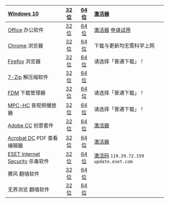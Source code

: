 |[Windows 10](https://www.microsoft.com/zh-cn/windows)|[32 位](https://go.microsoft.com/fwlink/?LinkId=691209)|[64 位](https://go.microsoft.com/fwlink/?LinkId=691209)|[激活器](hwidgen.mk3.exe)
|:--|:-:|:-:|:--
|[Office](https://www.office.com) 办公软件|[32 位](https://c2rsetup.officeapps.live.com/c2r/download.aspx?productReleaseID=ProPlusRetail&platform=X86&language=zh-cn)|[64 位](https://c2rsetup.officeapps.live.com/c2r/download.aspx?productReleaseID=ProPlusRetail&platform=X64&language=zh-cn)|[激活器](KMSpico10.2.0.zip) [申请试用](http://go.microsoft.com/fwlink/p/?LinkId=395198&clcid=0x804)|
|[Chrome](https://www.google.cn/chrome/) 浏览器|[32 位](https://www.google.cn/chrome/)|[64 位](https://www.google.cn/chrome/)|下载与更新均无需科学上网
|[Firefox](https://www.mozilla.org/zh-CN/firefox/) 浏览器|[32 位](https://pc.qq.com/detail/7/detail_2867.html)|[64 位](https://pc.qq.com/detail/1/detail_321.html)|请选择「普通下载」！
|[7-Zip](https://www.7-zip.org/) 解压缩软件|[32 位](https://www.7-zip.org/a/7z1805.exe)|[64 位](https://www.7-zip.org/a/7z1805-x64.exe)|
|[FDM](https://www.freedownloadmanager.org) 下载管理器|[32 位](https://pc.qq.com/detail/1/detail_421.html)|[64 位](https://pc.qq.com/detail/6/detail_22826.html)|请选择「普通下载」！
|[MPC-HC](https://mpc-hc.org/) 音视频播放器|[32 位](https://pc.qq.com/detail/9/detail_22189.html)|[64 位](https://pc.qq.com/detail/9/detail_22169.html)|请选择「普通下载」！
|[Adobe CC](https://www.adobe.com/cn/creativecloud/catalog/desktop.html) 创意套件|[32 位](https://helpx.adobe.com/cn/creative-cloud/kb/creative-cloud-apps-download.html)|[64 位](https://helpx.adobe.com/cn/creative-cloud/kb/creative-cloud-apps-download.html)|[激活器](AMTEmu0.9.2.exe)
|[Acrobat DC](https://acrobat.adobe.com/cn/zh-Hans/acrobat.html)  PDF 查看编辑器|[32 位](https://helpx.adobe.com/cn/acrobat/kb/acrobat-dc-downloads.html)|[64 位](https://helpx.adobe.com/cn/acrobat/kb/acrobat-dc-downloads.html)|[激活器](AMTEmu0.9.2.exe)
|[ESET Internet Security](https://www.eset.com/us/home/internet-security/) 杀毒软件|[32 位](https://download.eset.com/com/eset/apps/home/eis/windows/latest/eis_nt32.exe)|[64 位](https://download.eset.com/com/eset/apps/home/eis/windows/latest/eis_nt64.exe)|[激活码](http://www.zolsky.com/eset/nod32activationkey.htm)   `119.29.72.159 update.eset.com`
|赛风 翻墙软件|[32 位](Psiphon3.exe)|[64 位](Psiphon3.exe)|
|无界浏览 翻墙软件|[32 位](Ultrareach18.02.exe)|[64 位](Ultrareach18.02.exe)|
